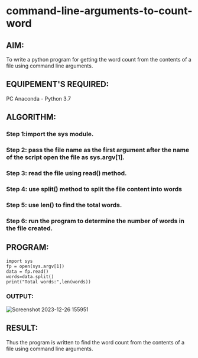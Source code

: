 # command-line-arguments-to-count-word
## AIM:
To write a python program for getting the word count from the contents of a file using command line arguments.
## EQUIPEMENT'S REQUIRED: 
PC
Anaconda - Python 3.7
## ALGORITHM: 
### Step 1:import the sys module.

### Step 2: pass the file name as the first argument after the name of the script  open the file as sys.argv[1].

### Step 3: read the file using read() method.

### Step 4: use split() method to split the file content into words 

### Step 5: use len() to find the total words.

### Step 6: run the program to determine the number of words in the file created.

## PROGRAM:
```
import sys
fp = open(sys.argv[1])
data = fp.read()
words=data.split()
print("Total words:",len(words))

```

### OUTPUT:

![Screenshot 2023-12-26 155951](https://github.com/prasannavenkat01/command-line-arguments-to-count-word/assets/150702500/cc322f0f-3a00-4cda-bdc0-a393446243d0)


## RESULT:
Thus the program is written to find the word count from the contents of a file using command line arguments.
